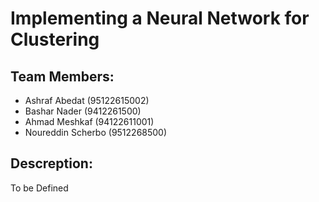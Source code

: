 # Implementing a Neural Network for Clustering

## Team Members:
- Ashraf Abedat (95122615002)
- Bashar Nader (9412261500)
- Ahmad Meshkaf (94122611001)
- Noureddin Scherbo (9512268500)

## Descreption:
To be Defined
